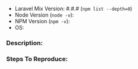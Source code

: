 <!-- 
    Before posting this issue, please perform the following steps, and confirm that the issue is still present.

1. Update Laravel Mix to the latest version.
2. Nuke your dependencies, and reinstall from scratch: `rm -rf node_modules && npm cache verify && npm install`.
3. Check your `package.json` file, and ensure that there are no old Laravel Elixir dependencies that might be interfering with Mix.
-->

- Laravel Mix Version: #.#.# (`npm list --depth=0`)
- Node Version (`node -v`): 
- NPM Version (`npm -v`): 
- OS: 

### Description:


### Steps To Reproduce:

<!-- 

Your issue will be addressed much more quickly if you can provide us exact steps to reproduce the problem from scratch.

-->
